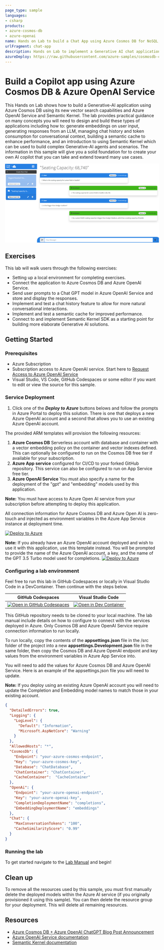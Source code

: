 ```yaml
---
page_type: sample
languages:
- csharp
products:
- azure-cosmos-db
- azure-openai
name: Hands on Lab to build a Chat App using Azure Cosmos DB for NoSQL, Azure OpenAI Service and Semantic Kernel
urlFragment: chat-app
description: Hands on Lab to implement a Generative AI chat application that demonstrates context windows, semantic cache and Semantic Kernel integration.
azureDeploy: https://raw.githubusercontent.com/azure-samples/cosmosdb-chatgpt/start/azuredeploy.json
---
```


# Build a Copilot app using Azure Cosmos DB & Azure OpenAI Service

This Hands on Lab shows how to build a Generative-AI application using Azure Cosmos DB using its new vector search capabilities and Azure OpenAI Service and Semantic Kernel. The lab provides practical guidance on many concepts you will need to design and build these types of applications including how to: generate embeddings on user input, generating responses from an LLM, managing chat history and token consumption for conversational context, building a semantic cache to enhance performance, and an introduction to using Semantic Kernel which can be used to build complex Generative-AI agents and scenarios. The information in this sample will give you a solid foundation for to create your own AI copilot that you can take and extend toward many use cases.

![Cosmos DB + ChatGPT user interface](screenshot.png)

## Exercises

This lab will walk users through the following exercises:

- Setting up a local environment for completing exercises.
- Connect the application to Azure Cosmos DB and Azure OpenAI Service.
- Send user prompts to a Chat GPT model in Azure OpenAI Service and store and display the responses.
- Implement and test a chat history feature to allow for more natural conversational interactions.
- Implement and test a semantic cache for improved performance.
- Connect to and implement Semantic Kernel SDK as a starting point for building more elaborate Generative AI solutions.

## Getting Started

### Prerequisites

- Azure Subscription
- Subscription access to Azure OpenAI service. Start here to [Request Access to Azure OpenAI Service](https://aka.ms/oaiapply)
- Visual Studio, VS Code, GitHub Codespaces or some editor if you want to edit or view the source for this sample.

### Service Deployment

1. Click one of the ***Deploy to Azure*** buttons belows and follow the prompts in Azure Portal to deploy this solution. There is one that deploys a new Azure OpenAI account and a second that allows you to use an existing Azure OpenAI account.

The provided ARM templates will provision the following resources:

1. **Azure Cosmos DB** Serverless account with database and container with a vector embedding policy on the container and vector indexes defined. This can optionally be configured to run on the Cosmos DB free tier if available for your subscription.
1. **Azure App service** configured for CI/CD to your forked GitHub repository. This service can also be configured to run on App Service free tier.
1. **Azure OpenAI Service** You must also specify a name for the deployment of the "gpt" and "embedding" models used by this application.

**Note:** You must have access to Azure Open AI service from your subscription before attempting to deploy this application.

All connection information for Azure Cosmos DB and Azure Open AI is zero-touch and injected as environment variables in the Azure App Service instance at deployment time.

[![Deploy to Azure](https://aka.ms/deploytoazurebutton)](https://portal.azure.com/#create/Microsoft.Template/uri/https%3A%2F%2Fraw.githubusercontent.com%2FAzure-Samples%2Fcosmosdb-chatgpt%2Fmain%2Fazuredeploy.json)

**Note:** If you already have an Azure OpenAI account deployed and wish to use it with this application, use this template instead. You will be prompted to provide the name of the Azure OpenAI account, a key, and the name of the GPT 3.5 Turbo model used for completions.
[![Deploy to Azure](https://aka.ms/deploytoazurebutton)](https://portal.azure.com/#create/Microsoft.Template/uri/https%3A%2F%2Fraw.githubusercontent.com%2FAzure-Samples%2Fcosmosdb-chatgpt%2Fmain%2Fazuredeploy-no-aoai.json)


### Configuring a lab environment

Feel free to run this lab in GitHub Codespaces or locally in Visual Studio Code in a DevContainer. Then continue with the steps below.

|GitHub Codespaces|Visual Studio Code|
|---|---|
|[![Open in GitHub Codespaces](https://github.com/codespaces/badge.svg)](https://codespaces.new/Azure-Samples/cosmosdb-chatgpt/tree/lab-start)|[![Open in Dev Container](https://img.shields.io/static/v1?style=for-the-badge&label=Dev+Containers&message=Open&color=blue&logo=visualstudiocode)](https://vscode.dev/redirect?url=vscode://ms-vscode-remote.remote-containers/cloneInVolume?url=https://github.com/azure-samples/cosmosdb-chatpgpt)|


This GitHub repository needs to be cloned to your local machine. The lab manual include details on how to configure to connect with the services deployed in Azure. Only Cosmos DB and Azure OpenAI Service require connection information to run locally.

To run locally, copy the contents of the **appsettings.json** file in the /src folder of the project into a new **appsettings.Development.json** file in the same folder, then copy the Cosmos DB and Azure OpenAI endpoint and key values from the environment variables in Azure App Service into.

You will need to add the values for Azure Cosmos DB and Azure OpenAI Service. Here is an example of the appsettings.json file you will need to update.

**Note:** If you deploy using an existing Azure OpenAI account you will need to update the Completion and Embedding model names to match those in your existing account.

```json
{
  "DetailedErrors": true,
  "Logging": {
    "LogLevel": {
      "Default": "Information",
      "Microsoft.AspNetCore": "Warning"
    }
  },
  "AllowedHosts": "*",
  "CosmosDb": {
    "Endpoint": "your-azure-cosmos-endpoint",
    "Key": "your-azure-cosmos-key",
    "Database": "ChatDatabase",
    "ChatContainer": "ChatContainer",
    "CacheContainer":  "CacheContainer"
  },
  "OpenAi": {
    "Endpoint": "your-azure-openai-endpoint",
    "Key": "your-azure-openai-key",
    "CompletionDeploymentName": "completions",
    "EmbeddingDeploymentName": "embeddings"
  },
  "Chat": {
    "MaxConversationTokens": "100",
    "CacheSimilarityScore": "0.99"
  }
}
```

### Running the lab

To get started navigate to the [Lab Manual](lab-guide.md) and begin!


## Clean up

To remove all the resources used by this sample, you must first manually delete the deployed models within the Azure AI service (if you originally provisioned it using this sample). You can then delete the resource group for your deployment. This will delete all remaining resources.

## Resources

- [Azure Cosmos DB + Azure OpenAI ChatGPT Blog Post Announcement](https://devblogs.microsoft.com/cosmosdb/chatgpt-azure-cosmos-db/)
- [Azure OpenAI Service documentation](https://learn.microsoft.com/azure/cognitive-services/openai/)
- [Semantic Kernel documentation](https://learn.microsoft.com/semantic-kernel/overview/)
